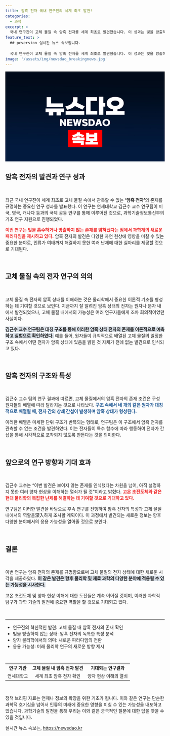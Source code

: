 ```yaml
---
title: 암흑 전자 국내 연구진의 세계 최초 발견!
categories:
  - 과학
excerpt: >
  국내 연구진이 고체 물질 속 암흑 전자를 세계 최초로 발견했습니다. 이 성과는 빛을 방출하지 않는 물질의 새로운 이해를 가져올 가능성이 큽니다. 과학의 새로운 전환점이 될 이 연구가 현대 물리학의 난제 해결에 큰 기여를 할 것으로 기대됩니다!
feature_text: >
  ## pcversion 실시간 뉴스 속보입니다.

  국내 연구진이 고체 물질 속 암흑 전자를 세계 최초로 발견했습니다. 이 성과는 빛을 방출하지 않는 물질의 새로운 이해를 가져올 가능성이 큽니다. 과학의 새로운 전환점이 될 이 연구가 현대 물리학의 난제 해결에 큰 기여를 할 것으로 기대됩니다!
image: '/assets/img/newsdao_breakingnews.jpg'
---
```


<p><img src="/assets/img/newsdao_breakingnews.jpg" alt="pcversion 속보" /></p>

<h2 data-ke-size="size26">암흑 전자의 발견과 연구 성과</h2>

<p data-ke-size="size16">&nbsp;</p>

<p>최근 국내 연구진이 세계 최초로 고체 물질 속에서 관측할 수 없는 <strong>‘암흑 전자’</strong>의 존재를 규명하는 중요한 연구 성과를 발표했다. 이 연구는 연세대학교 김근수 교수 연구팀이 미국, 영국, 캐나다 등과의 국제 공동 연구를 통해 이루어진 것으로, 과학기술정보통신부의 기초 연구 지원으로 진행되었다. </p>

<p><b><span style="color: #ee2323;">이번 연구는 빛을 흡수하거나 방출하지 않는 존재를 밝혀냈다는 점에서 과학계의 새로운 패러다임을 제시하고 있다.</span></b> 암흑 전자의 발견은 다양한 자연 현상에 영향을 미칠 수 있는 중요한 분야로, 인류가 여태까지 해결하지 못한 여러 난제에 대한 실마리를 제공할 것으로 기대된다.</p>

<p data-ke-size="size16">&nbsp;</p>

<h2 data-ke-size="size26">고체 물질 속의 전자 연구의 의의</h2>

<p data-ke-size="size16">&nbsp;</p>

<p>고체 물질 속 전자의 암흑 상태를 이해하는 것은 물리학에서 중요한 이론적 기초를 형성하는 데 기여할 것으로 보인다. 지금까지 잘 알려진 암흑 상태의 전자는 원자나 분자 내에서 발견되었으나, 고체 물질 내에서의 가능성은 여러 연구자들에게 조차 회의적이었던 사실이다. </p>

<p><b><span style="background-color: #21538527;">김근수 교수 연구팀은 대칭 구조를 통해 이러한 암흑 상태 전자의 존재를 이론적으로 예측하고 실험으로 확인하였다.</span></b> 예를 들어, 원자들이 규칙적으로 배열된 고체 물질의 일정한 구조 속에서 어떤 전자가 암흑 상태에 있음을 밝힌 것 자체가 전례 없는 발견으로 인식되고 있다.</p>

<p data-ke-size="size16">&nbsp;</p>

<h2 data-ke-size="size26">암흑 전자의 구조와 특성</h2>

<p data-ke-size="size16">&nbsp;</p>

<p>김근수 교수 팀의 연구 결과에 따르면, 고체 물질에서의 암흑 전자의 존재 조건은 구성 원자들의 배열에 따라 달라지는 것으로 나타났다. <b><span style="color: #1a5490;">구조 속에서 네 개의 같은 원자가 대칭적으로 배열될 때, 전자 간의 상쇄 간섭이 발생하며 암흑 상태가 형성된다.</span></b> </p>

<p>이러한 배열은 미세한 단위 구조가 반복되는 형태로, 연구팀은 이 구조에서 암흑 전자를 관측할 수 없는 조건을 발견하였다. 이는 전자들이 특수 함수에 따라 행동하여 전자가 간섭을 통해 시각적으로 포착되지 않도록 만든다는 것을 의미한다.</p>

<p data-ke-size="size16">&nbsp;</p>

<h2 data-ke-size="size26">앞으로의 연구 방향과 기대 효과</h2>

<p data-ke-size="size16">&nbsp;</p>

<p>김근수 교수는 “이번 발견은 보이지 않는 존재를 인식했다는 차원을 넘어, 아직 설명하지 못한 여러 양자 현상을 이해하는 열쇠가 될 것”이라고 밝혔다. <b><span style="color: #ee2323;">고온 초전도체와 같은 현대 물리학의 복잡한 난제를 해결하는 데 기여할 것으로 기대하고 있다.</span></b> </p>

<p>연구팀은 이러한 발견을 바탕으로 후속 연구를 진행하여 암흑 전자의 특성과 고체 물질 내에서의 역할을深入하게 조사할 계획이다. 이 과정에서 발견되는 새로운 정보는 향후 다양한 분야에서의 응용 가능성을 열어줄 것으로 보인다.</p>

<p data-ke-size="size16">&nbsp;</p>

<h2 data-ke-size="size26">결론</h2>

<p data-ke-size="size16">&nbsp;</p>

<p>이번 연구는 암흑 전자의 존재를 규명함으로써 고체 물질의 전자 상태에 대한 새로운 시각을 제공하였다. <b><span style="background-color: #21538527;">이 같은 발견은 향후 물리학 및 재료 과학의 다양한 분야에 적용될 수 있는 가능성을 시사한다.</span></b> </p>

<p>고온 초전도체 및 양자 현상 이해에 대한 도전들은 계속 이어질 것이며, 이러한 과학적 탐구가 과학 기술의 발전에 중요한 역할을 할 것으로 기대되고 있다. </p>

<p data-ke-size="size16">&nbsp;</p>

<hr>

<ul>
    <li>연구진의 혁신적인 발견: 고체 물질 내 암흑 전자의 존재 확인</li>
    <li>빛을 방출하지 않는 상태: 암흑 전자의 독특한 특성 분석</li>
    <li>양자 물리학에서의 의미: 새로운 파라다임의 전환</li>
    <li>응용 가능성: 미래 물리학 연구의 새로운 방향 제시</li>
</ul>

<p data-ke-size="size16">&nbsp;</p>

<table>
    <tr>
        <td style="text-align: center; height: 17px;"><b>연구 기관</b></td>
        <td style="text-align: center; height: 17px;"><b>고체 물질 내 암흑 전자 발견</b></td>
        <td style="text-align: center; height: 17px;"><b>기대되는 연구결과</b></td>
    </tr>
    <tr>
        <td style="text-align: center; height: 17px;">연세대학교</td>
        <td style="text-align: center; height: 17px;">세계 최초 암흑 전자 확인</td>
        <td style="text-align: center; height: 17px;">양자 현상 이해의 열쇠</td>
    </tr>
</table>

<p data-ke-size="size16">&nbsp;</p>

<p>정책 브리핑 자료는 언제나 정보의 확장을 위한 기초가 됩니다. 이와 같은 연구는 단순한 과학적 호기심을 넘어서 인류의 미래에 중요한 영향을 미칠 수 있는 가능성을 내포하고 있습니다. 과학기술의 발전을 통해 우리는 이와 같은 궁극적인 질문에 대한 답을 찾을 수 있을 것입니다.</p>
실시간 뉴스 속보는, <a href="https://newsdao.kr" rel="dofollow">https://newsdao.kr</a>


